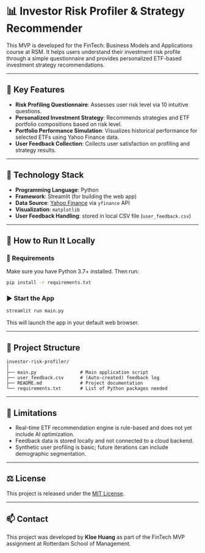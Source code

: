 # 📊 Investor Risk Profiler & Strategy Recommender

This MVP is developed for the FinTech: Business Models and Applications course at RSM. It helps users understand their investment risk profile through a simple questionnaire and provides personalized ETF-based investment strategy recommendations.

---

## 🚀 Key Features

- **Risk Profiling Questionnaire**: Assesses user risk level via 10 intuitive questions.
- **Personalized Investment Strategy**: Recommends strategies and ETF portfolio compositions based on risk level.
- **Portfolio Performance Simulation**: Visualizes historical performance for selected ETFs using Yahoo Finance data.
- **User Feedback Collection**: Collects user satisfaction on profiling and strategy results.

---

## 🧠 Technology Stack

- **Programming Language**: Python
- **Framework**: Streamlit (for building the web app)
- **Data Source**: [Yahoo Finance](https://finance.yahoo.com/) via `yfinance` API
- **Visualization**: `matplotlib`
- **User Feedback Handling**: stored in local CSV file (`user_feedback.csv`)

---

## 🧭 How to Run It Locally

### 🧰 Requirements

Make sure you have Python 3.7+ installed. Then run:

```bash
pip install -r requirements.txt
```

### ▶️ Start the App

```bash
streamlit run main.py
```

This will launch the app in your default web browser.

---

## 📂 Project Structure

```text
investor-risk-profiler/
│
├── main.py                # Main application script
├── user_feedback.csv      # (Auto-created) feedback log
├── README.md              # Project documentation
└── requirements.txt       # List of Python packages needed
```

---

## 📌 Limitations

- Real-time ETF recommendation engine is rule-based and does not yet include AI optimization.
- Feedback data is stored locally and not connected to a cloud backend.
- Synthetic user profiling is basic; future iterations can include demographic segmentation.

---

## ⚖️ License

This project is released under the [MIT License](https://opensource.org/licenses/MIT).

---

## 📫 Contact

This project was developed by **Kloe Huang** as part of the FinTech MVP assignment at Rotterdam School of Management.
